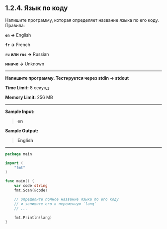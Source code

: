## 1.2.4. Язык по коду

Напишите программу, которая определяет название языка по его коду. Правила:

**`en` →** English

**`fr` →** French

**`ru` или `rus` →** Russian

**иначе →** Unknown

___
**Напишите программу. Тестируется через stdin → stdout**

**Time Limit:** 8 секунд

**Memory Limit:** 256 MB
___
**Sample Input:**
> **en**

**Sample Output:**
> **English**
___

```Go
package main

import (
	"fmt"
)

func main() {
	var code string
	fmt.Scan(&code)

	// определите полное название языка по его коду
	// и запишите его в переменную `lang`
	// ...

	fmt.Println(lang)
}
```